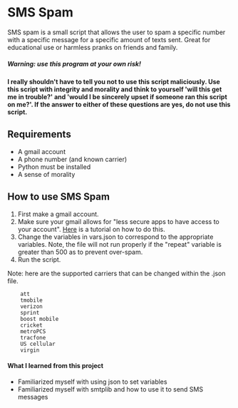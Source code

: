 # SMS Spam
SMS spam is a small script that allows the user to spam a 
specific number with a specific message for a specific amount of
texts sent. Great for educational use or harmless pranks on
friends and family.

##### **Warning: use this program at your own risk!**
**I really shouldn't have to tell you not to use this script 
maliciously. Use this script with integrity and morality 
and think to yourself  'will this get me in trouble?' 
and 'would I be sincerely upset if someone ran this 
script on me?'. If the answer to either of these questions 
are yes, do not use this script.**

## Requirements
- A gmail account
- A phone number (and known carrier)
- Python must be installed
- A sense of morality

## How to use SMS Spam
1) First make a gmail account.
2) Make sure your gmail allows for "less secure apps
to have access to your account".
[Here](https://hotter.io/docs/email-accounts/secure-app-gmail/)
 is a tutorial on how to do this.
3) Change the variables in vars.json to correspond to the
appropriate variables. Note, the file will not run properly
if the "repeat" variable is greater than 500 as to prevent 
over-spam.
4) Run the script.

Note: here are the supported carriers that can be changed
within the .json file.
```buildoutcfg
    att
    tmobile
    verizon
    sprint
    boost mobile
    cricket
    metroPCS
    tracfone
    US cellular
    virgin
```
#### What I learned from this project

- Familiarized myself with using json to set variables
- Familiarized myself with smtplib and how to use it to send SMS messages
